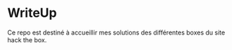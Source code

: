 # WriteUp
Ce repo est destiné à accueillir mes solutions des différentes boxes du site hack the box.
